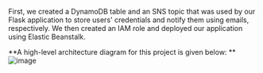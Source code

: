 First, we created a DynamoDB table and an SNS topic that was used by our Flask application to store users' credentials and notify them using emails, respectively. We then created an IAM role and deployed our application using Elastic Beanstalk.

**A high-level architecture diagram for this project is given below:
**
![image](https://github.com/user-attachments/assets/e3cb2ae5-61b5-47df-9f34-4fc680ea229e)
